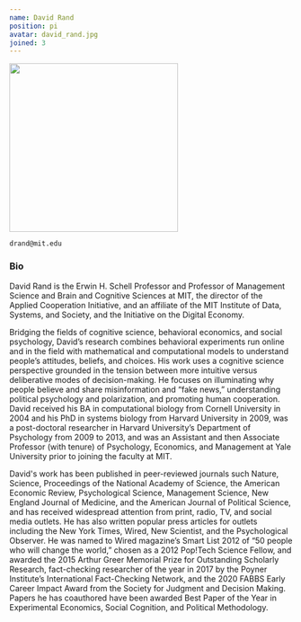 ```yaml
---
name: David Rand
position: pi
avatar: david_rand.jpg
joined: 3
---
```


<img width="300" src="{{site.baseurl}}/images/people/{{page.avatar}}" data-action="zoom">

<i class="fa fa-envelope-o"></i>`drand@mit.edu`<br>

### Bio
David Rand is the Erwin H. Schell Professor and Professor of Management Science and Brain and Cognitive Sciences at MIT, the director of the Applied Cooperation Initiative, and an affiliate of the MIT Institute of Data, Systems, and Society, and the Initiative on the Digital Economy.

Bridging the fields of cognitive science, behavioral economics, and social psychology, David’s research combines behavioral experiments run online and in the field with mathematical and computational models to understand people’s attitudes, beliefs, and choices. His work uses a cognitive science perspective grounded in the tension between more intuitive versus deliberative modes of decision-making. He focuses on illuminating why people believe and share misinformation and “fake news,” understanding political psychology and polarization, and promoting human cooperation. David received his BA in computational biology from Cornell University in 2004 and his PhD in systems biology from Harvard University in 2009, was a post-doctoral researcher in Harvard University’s Department of Psychology from 2009 to 2013, and was an Assistant and then Associate Professor (with tenure) of Psychology, Economics, and Management at Yale University prior to joining the faculty at MIT.

David's work has been published in peer-reviewed journals such Nature, Science, Proceedings of the National Academy of Science, the American Economic Review, Psychological Science, Management Science, New England Journal of Medicine, and the American Journal of Political Science, and has received widespread attention from print, radio, TV, and social media outlets. He has also written popular press articles for outlets including the New York Times, Wired, New Scientist, and the Psychological Observer. He was named to Wired magazine’s Smart List 2012 of “50 people who will change the world,” chosen as a 2012 Pop!Tech Science Fellow, and awarded the 2015 Arthur Greer Memorial Prize for Outstanding Scholarly Research, fact-checking researcher of the year in 2017 by the Poyner Institute’s International Fact-Checking Network, and the 2020 FABBS Early Career Impact Award from the Society for Judgment and Decision Making. Papers he has coauthored have been awarded Best Paper of the Year in Experimental Economics, Social Cognition, and Political Methodology.